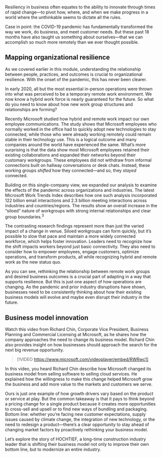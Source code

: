 Resiliency in business often equates to the ability to innovate through times of rapid change—to pivot how, where, and when we make progress in a world where the unthinkable seems to dictate all the rules.

Case in point: the COVID-19 pandemic has fundamentally transformed the way we work, do business, and meet customer needs. But these past 18 months have also taught us something about ourselves—that we can accomplish so much more remotely than we ever thought possible.

## Mapping organizational resilience

As we covered earlier in this module, understanding the relationship between people, practices, and outcomes is crucial to organizational resilience. With the onset of the pandemic, this has never been clearer.

In early 2020, all but the most essential in-person operations were thrown into what was perceived to be a temporary remote work environment. We now know a hybrid work force is nearly guaranteed for the future. So what do you need to know about how new work group structures and relationships are forming?

Recently Microsoft studied how hybrid and remote work impact our own employee communications. The study shows that Microsoft employees who normally worked in the office had to quickly adopt new technologies to stay connected, while those who were already working remotely could remain stable in their technology use. This is a logical outcome and many companies around the world have experienced the same. What’s more surprising is that the data show most Microsoft employees retained their existing collaborations and expanded their networks beyond their customary workgroups. These employees did not withdraw from informal connections built on hallway conversations or desk chats. Instead, these working groups *shifted* how they connected—and so, they *stayed* connected.

Building on this single-company view, we expanded our analysis to examine the effects of the pandemic across organizations and industries. The latest Microsoft Work Trends Index describes how one such analysis incorporated 122 billion email interactions and 2.3 billion meeting interactions across industries and countries/regions. The results show an overall increase in the “siloed” nature of workgroups with strong internal relationships and clear group boundaries.<sup>3</sup>

The contrasting research findings represent more than just the varied impact of a change in venue. Siloed workgroups can form quickly, but it’s possible to slow that pace and maintain a more widely connected workforce, which helps foster innovation. Leaders need to recognize how the shift impacts workers beyond just basic connectivity. They also need to consider how to empower employees, engage customers, optimize operations, and transform products, all while recognizing hybrid and remote work as the new status quo.

As you can see, rethinking the relationship between remote work groups and desired business outcomes is a crucial part of adapting in a way that supports resilience. But this is just one aspect of how operations are changing. As the pandemic and prior industry disruptions have shown, businesses need to be consistently thinking about how their existing business models will evolve and maybe even disrupt their industry in the future.

## Business model innovation

Watch this video from Richard Chin, Corporate Vice President, Business Planning and Commercial Licensing at Microsoft, as he shares how the company approaches the need to change its business model. Richard Chin also provides insight on how businesses should approach the search for the next big revenue opportunity.

> [!VIDEO https://www.microsoft.com/videoplayer/embed/RWRwc1]

In this video, you heard Richard Chin describe how Microsoft changed its business model from selling software to selling cloud services. He explained how the willingness to make this change helped Microsoft grow the business and add more value to the markets and customers we serve.

Ours is just one example of how growth drivers vary based on the product or service at play. But the common takeaway is that it pays to think beyond a pricing change for a single product because it creates more opportunities to cross-sell and upsell or to find new ways of bundling and packaging. Bottom line: whether you’re facing new customer expectations, supply issues caused by climate change, the integration of new technology, or the need to redesign a product—there’s a clear opportunity to stay ahead of changing market factors by proactively rethinking your business model.

Let’s explore the story of HOCHTIEF, a long-time construction industry leader that is shifting their business model not only to improve their own bottom line, but to modernize an entire industry.
